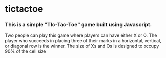 # tictactoe

### This is a simple "TIc-Tac-Toe" game built using Javascript. 

Two people can play this game where players can have either X or O. The player who succeeds in placing three of their marks in a horizontal, vertical, or diagonal row is the winner.
The size of Xs and Os is designed to occupy 90% of the cell size
